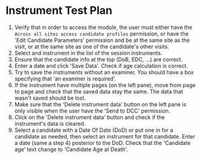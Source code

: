 # Instrument Test Plan

1. Verify that in order to access the module, the user must either have the `Across all sites access
candidate profiles` permission, or have the 'Edit Candidate Parameters' permission and be at the same
site as the visit, or at the same site as one of the candidate's other visits.
2. Select and instrument in the list of the session instruments.
3. Ensure that the candidate info at the top (DoB, EDC, ...) are correct.
4. Enter a date and click 'Save Data'. Check if age calculation
is correct.
5. Try to save the instruments without an examiner. You should have a box specifying that 
'an examiner is required'.
6. If the instrument have multiple pages (on the left pane), move from page to page and check that the
saved data stay the same. The data that wasn't saved should be lost.
7. Make sure that the 'Delete instrument data' button on the left pane is only visible when the user
have the 'Send to DCC' permission.
8. Click on the 'Delete instrument data' button and check if the instrument's data is cleared.
9. Select a candidate with a Date Of Date (DoD) or put one in for a candidate as needed, then select an
instrument for that candidate. Enter a date (same a step 4) posterior to the DoD. Check that the 
'Candidate age' text change to 'Candidate Age at Death'.
